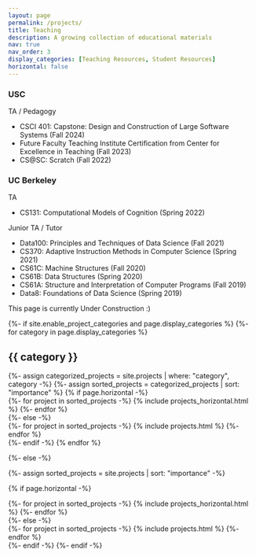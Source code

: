 ```yaml
---
layout: page
permalink: /projects/
title: Teaching
description: A growing collection of educational materials
nav: true
nav_order: 3
display_categories: [Teaching Resources, Student Resources]
horizontal: false
---
```



### USC

TA / Pedagogy

* CSCI 401: Capstone: Design and Construction of Large Software Systems (Fall 2024)
* Future Faculty Teaching Institute Certification from Center for Excellence in Teaching (Fall 2023)
* CS@SC: Scratch (Fall 2022)

### UC Berkeley 

TA
* CS131: Computational Models of Cognition (Spring 2022)

Junior TA / Tutor
* Data100: Principles and Techniques of Data Science (Fall 2021)
* CS370:  Adaptive Instruction Methods in Computer Science (Spring 2021)
* CS61C: Machine Structures (Fall 2020)
* CS61B: Data Structures (Spring 2020)
* CS61A: Structure and Interpretation of Computer Programs (Fall 2019)
* Data8: Foundations of Data Science (Spring 2019)



This page is currently Under Construction :) 


<!-- pages/projects.md -->
<div class="projects">
{%- if site.enable_project_categories and page.display_categories %}
  <!-- Display categorized projects -->
  {%- for category in page.display_categories %}
  <h2 class="category">{{ category }}</h2>
  {%- assign categorized_projects = site.projects | where: "category", category -%}
  {%- assign sorted_projects = categorized_projects | sort: "importance" %}
  <!-- Generate cards for each project -->
  {% if page.horizontal -%}
  <div class="container">
    <div class="row row-cols-2">
    {%- for project in sorted_projects -%}
      {% include projects_horizontal.html %}
    {%- endfor %}
    </div>
  </div>
  {%- else -%}
  <div class="grid">
    {%- for project in sorted_projects -%}
      {% include projects.html %}
    {%- endfor %}
  </div>
  {%- endif -%}
  {% endfor %}

{%- else -%}
<!-- Display projects without categories -->
  {%- assign sorted_projects = site.projects | sort: "importance" -%}
  <!-- Generate cards for each project -->
  {% if page.horizontal -%}
  <div class="container">
    <div class="row row-cols-2">
    {%- for project in sorted_projects -%}
      {% include projects_horizontal.html %}
    {%- endfor %}
    </div>
  </div>
  {%- else -%}
  <div class="grid">
    {%- for project in sorted_projects -%}
      {% include projects.html %}
    {%- endfor %}
  </div>
  {%- endif -%}
{%- endif -%}
</div>

